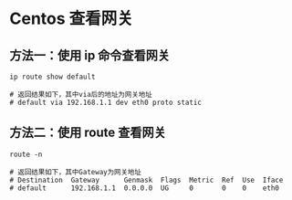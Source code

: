 # Centos 查看网关

## 方法一：使用 ip 命令查看网关

```shell
ip route show default

# 返回结果如下，其中via后的地址为网关地址
# default via 192.168.1.1 dev eth0 proto static
```

## 方法二：使用 route 查看网关

```shell
route -n

# 返回结果如下，其中Gateway为网关地址
# Destination  Gateway      Genmask  Flags  Metric  Ref  Use  Iface
# default      192.168.1.1  0.0.0.0  UG     0       0    0    eth0
```
